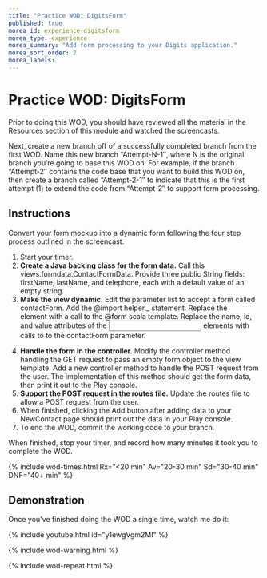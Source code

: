 ```yaml
---
title: "Practice WOD: DigitsForm"
published: true
morea_id: experience-digitsform
morea_type: experience
morea_summary: "Add form processing to your Digits application."
morea_sort_order: 2
morea_labels:
---
```


# Practice WOD: DigitsForm

Prior to doing this WOD, you should have reviewed all the material in the Resources section of this module and watched the screencasts.

Next, create a new branch off of a successfully completed branch from the first WOD. Name this new branch “Attempt-N-1″, where N is the original branch you’re going to base this WOD on.  For example, if the branch “Attempt-2″ contains the code base that you want to build this WOD on, then create a branch called “Attempt-2-1″ to indicate that this is the first attempt (1) to extend the code from “Attempt-2″ to support form processing.

## Instructions

Convert your form mockup into a dynamic form following the four step process outlined in the screencast.

  1. Start your timer.
  3. **Create a Java backing class for the form data.**  Call this views.formdata.ContactFormData. Provide three public String fields: firstName, lastName, and telephone, each with a default value of an empty string.
  4. **Make the view dynamic.**  Edit the parameter list to accept a form called contactForm. Add the @import helper._ statement. Replace the <form> element with a call to the @form scala template.  Replace the name, id, and value attributes of the <input> elements with calls to to the contactForm parameter.
  5. **Handle the form in the controller.** Modify the controller method handling the GET request to pass an empty form object to the view template.   Add a new controller method to handle the POST request from the user.  The implementation of this method should get the form data, then print it out to the Play console.
  6. **Support the POST request in the routes file.** Update the routes file to allow a POST request from the user.
  7. When finished, clicking the Add button after adding data to your NewContact page should print out the data in your Play console.  
  8. To end the WOD, commit the working code to your branch.

When finished, stop your timer, and record how many minutes it took you to complete the WOD. 

{% include wod-times.html Rx="<20 min" Av="20-30 min" Sd="30-40 min" DNF="40+ min" %}

## Demonstration

Once you've finished doing the WOD a single time, watch me do it:

{% include youtube.html id="y1ewgVgm2MI" %}

{% include wod-warning.html %}

{% include wod-repeat.html %}





